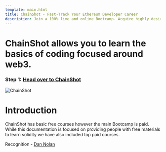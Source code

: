 ```yaml
---
template: main.html
title: ChainShot - Fast-Track Your Ethereum Developer Career
description: Join a 100% live and online Bootcamp. Acquire highly desired skills in blockchain and smart contracts
---
```


# ChainShot allows you to learn the basics of coding focused around web3.

### Step 1: [Head over to ChainShot](https://www.chainshot.com/)

![ChainShot](https://ethereum.org/static/e1fcfc881edd8690231ae70e3168f93f/e64f1/chainshot.webp)

# Introduction

ChainShot has basic free courses however the main Bootcamp is paid. While this documentation is focused on providing people with free materials to learn solidity we have also included top paid courses.

Recognition - [Dan Nolan](https://www.linkedin.com/in/dannolan99/?challengeId=AQGrdG492AA3AQAAAX-khbU_7x4ZVQj91vUSiet0hP2Bfnz3x90tq7Lht4lmKvSyLOCVknKp7AAp9BMSigEf10e-PwqHlkNGbw&submissionId=cfeeac22-29ec-dd16-7f12-b7807394251b)
